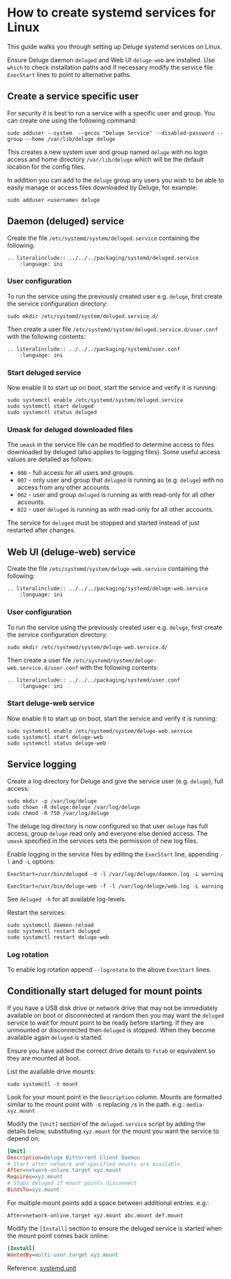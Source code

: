 # How to create systemd services for Linux

This guide walks you through setting up Deluge systemd services on Linux.

Ensure Deluge daemon `deluged` and Web UI `deluge-web` are installed. Use
`which` to check installation paths and if necessary modify the service
file `ExecStart` lines to point to alternative paths.

## Create a service specific user

For security it is best to run a service with a specific user and group.
You can create one using the following command:

```console
sudo adduser --system  --gecos "Deluge Service" --disabled-password --group --home /var/lib/deluge deluge
```

This creates a new system user and group named `deluge` with no login access
and home directory `/var/lib/deluge` which will be the default location for the
config files.

In addition you can add to the `deluge` group any users you wish to be able to
easily manage or access files downloaded by Deluge, for example:

```console
sudo adduser <username> deluge
```

## Daemon (deluged) service

Create the file `/etc/systemd/system/deluged.service` containing the following:

```eval_rst
.. literalinclude:: ../../../packaging/systemd/deluged.service
    :language: ini
```

### User configuration

To run the service using the previously created user e.g. `deluge`, first
create the service configuration directory:

```console
sudo mkdir /etc/systemd/system/deluged.service.d/
```

Then create a user file `/etc/systemd/system/deluged.service.d/user.conf` with
the following contents:

```eval_rst
.. literalinclude:: ../../../packaging/systemd/user.conf
    :language: ini
```

### Start deluged service

Now enable it to start up on boot, start the service and verify it is running:

```console
sudo systemctl enable /etc/systemd/system/deluged.service
sudo systemctl start deluged
sudo systemctl status deluged
```

### Umask for deluged downloaded files

The `umask` in the service file can be modified to determine access to files
downloaded by deluged (also applies to logging files). Some useful access
values are detailed as follows:

- `000` - full access for all users and groups.
- `007` - only user and group that `deluged` is running as (e.g. `deluge`)
  with no access from any other accounts.
- `002` - user and group `deluged` is running as with read-only for all other
  accounts.
- `022` - user `deluged` is running as with read-only for all other accounts.

The service for `deluged` must be stopped and started instead of just restarted
after changes.

## Web UI (deluge-web) service

Create the file `/etc/systemd/system/deluge-web.service` containing the following:

```eval_rst
.. literalinclude:: ../../../packaging/systemd/deluge-web.service
    :language: ini
```

### User configuration

To run the service using the previously created user e.g. `deluge`, first
create the service configuration directory:

```
sudo mkdir /etc/systemd/system/deluge-web.service.d/
```

Then create a user file `/etc/systemd/system/deluge-web.service.d/user.conf` with
the following contents:

```eval_rst
.. literalinclude:: ../../../packaging/systemd/user.conf
    :language: ini
```

### Start deluge-web service

Now enable it to start up on boot, start the service and verify it is running:

```console
sudo systemctl enable /etc/systemd/system/deluge-web.service
sudo systemctl start deluge-web
sudo systemctl status deluge-web
```

## Service logging

Create a log directory for Deluge and give the service user (e.g. `deluge`), full access:

```console
sudo mkdir -p /var/log/deluge
sudo chown -R deluge:deluge /var/log/deluge
sudo chmod -R 750 /var/log/deluge
```

The deluge log directory is now configured so that user `deluge` has full
access, group `deluge` read only and everyone else denied access. The `umask`
specified in the services sets the permission of new log files.

Enable logging in the service files by editing the `ExecStart` line, appending
`-l` and `-L` options:

```
ExecStart=/usr/bin/deluged -d -l /var/log/deluge/daemon.log -L warning
```

```
ExecStart=/usr/bin/deluge-web -f -l /var/log/deluge/web.log -L warning
```

See `deluged -h` for all available log-levels.

Restart the services:

```console
sudo systemctl daemon-reload
sudo systemctl restart deluged
sudo systemctl restart deluge-web
```

### Log rotation

To enable log rotation append `--logrotate` to the above `ExecStart` lines.

## Conditionally start deluged for mount points

If you have a USB disk drive or network drive that may not be immediately
available on boot or disconnected at random then you may want the `deluged`
service to wait for mount point to be ready before starting. If they are
unmounted or disconnected then `deluged` is stopped. When they become available
again `deluged` is started.

Ensure you have added the correct drive details to `fstab` or equivalent so
they are mounted at boot.

List the available drive mounts:

```console
sudo systemctl -t mount
```

Look for your mount point in the `Description` column. Mounts are formatted
similar to the mount point with `-`s replacing `/`s in the path.
e.g.: `media-xyz.mount`

Modify the `[Unit]` section of the `deluged.service` script by adding the
details below, substituting `xyz.mount` for the mount you want the service
to depend on:

```ini
[Unit]
Description=Deluge Bittorrent Client Daemon
# Start after network and specified mounts are available.
After=network-online.target xyz.mount
Requires=xyz.mount
# Stops deluged if mount points disconnect
BindsTo=xyz.mount
```

For multiple mount points add a space between additional entries. e.g.:

```init
After=network-online.target xyz.mount abc.mount def.mount
```

Modify the `[Install]` section to ensure the deluged service is started when
the mount point comes back online:

```ini
[Install]
WantedBy=multi-user.target xyz.mount
```

Reference: [systemd.unit](https://www.freedesktop.org/software/systemd/man/systemd.unit.html#RequiresMountsFor=)
